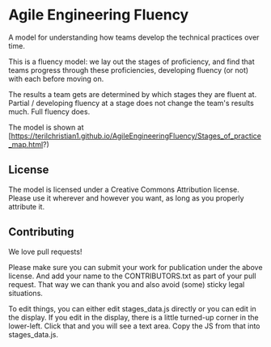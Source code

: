 Agile Engineering Fluency
=========================

A model for understanding how teams develop the technical practices over time.

This is a fluency model: we lay out the stages of proficiency, and find that teams progress through these proficiencies, developing fluency (or not) with each before moving on.

The results a team gets are determined by which stages they are fluent at. Partial / developing fluency at a stage does not change the team's results much. Full fluency does.

The model is shown at [https://terilchristian1.github.io/AgileEngineeringFluency/Stages_of_practice_map.html?)

License
-------

The model is licensed under a Creative Commons Attribution license. Please use it wherever and however you want, as long as you properly attribute it.

Contributing
------------

We love pull requests!

Please make sure you can submit your work for publication under the above license. And add your name to the CONTRIBUTORS.txt as part of your pull request. That way we can thank you and also avoid (some) sticky legal situations.

To edit things, you can either edit stages_data.js directly or you can edit in the display. If you edit in the display, there is a little turned-up corner in the lower-left. Click that and you will see a text area. Copy the JS from that into stages_data.js.
